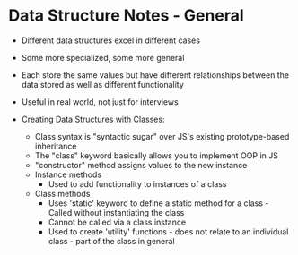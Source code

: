 # Data Structure Notes - General

- Different data structures excel in different cases
- Some more specialized, some more general
- Each store the same values but have different relationships between the data stored as well as different functionality
- Useful in real world, not just for interviews

- Creating Data Structures with Classes:
  - Class syntax is "syntactic sugar" over JS's existing prototype-based inheritance
  - The "class" keyword basically allows you to implement OOP in JS
  - "constructor" method assigns values to the new instance
  - Instance methods
    - Used to add functionality to instances of a class
  - Class methods
    - Uses 'static' keyword to define a static method for a class - Called without instantiating the class
    - Cannot be called via a class instance
    - Used to create 'utility' functions - does not relate to an individual class - part of the class in general
